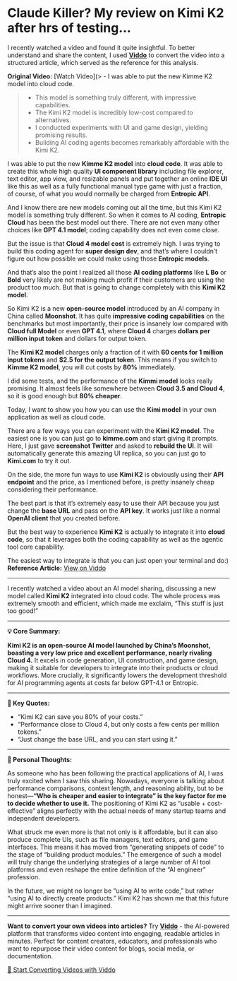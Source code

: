 # Claude Killer? My review on Kimi K2 after hrs of testing...

I recently watched a video and found it quite insightful. To better understand and share the content, I used **[Viddo](https://viddo.pro/)** to convert the video into a structured article, which served as the reference for this analysis.

**Original Video:** [Watch Video](> - I was able to put the new Kimme K2 model into cloud code.
> - This model is something truly different, with impressive capabilities.
> - The Kimi K2 model is incredibly low-cost compared to alternatives.
> - I conducted experiments with UI and game design, yielding promising results.
> - Building AI coding agents becomes remarkably affordable with the Kimi K2.

I was able to put the new **Kimme K2 model** into **cloud code**. It was able to create this whole high quality **UI component library** including file explorer, text editor, app view, and resizable panels and put together an online **IDE UI** like this as well as a fully functional manual type game with just a fraction, of course, of what you would normally be charged from **Entropic API**.

And I know there are new models coming out all the time, but this Kimi K2 model is something truly different. So when it comes to AI coding, **Entropic Cloud** has been the best model out there. There are not even many other choices like **GPT 4.1 model**; coding capability does not even come close.

But the issue is that **Cloud 4 model cost** is extremely high. I was trying to build this coding agent for **super design dev**, and that’s where I couldn’t figure out how possible we could make using those **Entropic models**.

And that’s also the point I realized all those **AI coding platforms** like **L Bo** or **Bold** very likely are not making much profit if their customers are using the product too much. But that is going to change completely with this **Kimi K2 model**.

So Kimi K2 is a new **open-source model** introduced by an AI company in China called **Moonshot**. It has quite **impressive coding capabilities** on the benchmarks but most importantly, their price is insanely low compared with **Cloud full Model** or even **GPT 4.1**, where **Cloud 4** charges **dollars per million input token** and dollars for output token.

The **Kimi K2 model** charges only a fraction of it with **60 cents for 1 million input tokens** and **$2.5 for the output token**. This means if you switch to **Kimme K2 model**, you will cut costs by **80%** immediately.

I did some tests, and the performance of the **Kimmi model** looks really promising. It almost feels like somewhere between **Cloud 3.5 and Cloud 4**, so it is good enough but **80% cheaper**.

Today, I want to show you how you can use the **Kimi model** in your own application as well as cloud code.

There are a few ways you can experiment with the **Kimi K2 model**. The easiest one is you can just go to **kimme.com** and start giving it prompts. Here, I just gave **screenshot Twitter** and asked to **rebuild the UI**. It will automatically generate this amazing UI replica, so you can just go to **Kimi.com** to try it out.

On the side, the more fun ways to use **Kimi K2** is obviously using their **API endpoint** and the price, as I mentioned before, is pretty insanely cheap considering their performance.

The best part is that it’s extremely easy to use their API because you just change the **base URL** and pass on the **API key**. It works just like a normal **OpenAI client** that you created before.

But the best way to experience **Kimi K2** is actually to integrate it into **cloud code**, so that it leverages both the coding capability as well as the agentic tool core capability.

The easiest way to integrate is that you can just open your terminal and do:)
**Reference Article:** [View on Viddo](https://viddo.pro/zh/video-result/ab78a578-e160-4137-862a-397e1ee74fd2)

---

I recently watched a video about an AI model sharing, discussing a new model called **Kimi K2** integrated into cloud code. The whole process was extremely smooth and efficient, which made me exclaim, “This stuff is just too good!”

---

**💡 Core Summary:**

**Kimi K2 is an open-source AI model launched by China’s Moonshot, boasting a very low price and excellent performance, nearly rivaling Cloud 4.** It excels in code generation, UI construction, and game design, making it suitable for developers to integrate into their products or cloud workflows. More crucially, it significantly lowers the development threshold for AI programming agents at costs far below GPT-4.1 or Entropic.

---

**🎯 Key Quotes:**

- “Kimi K2 can save you 80% of your costs.”
- “Performance close to Cloud 4, but only costs a few cents per million tokens.”
- “Just change the base URL, and you can start using it.”

---

**🧠 Personal Thoughts:**

As someone who has been following the practical applications of AI, I was truly excited when I saw this sharing. Nowadays, everyone is talking about performance comparisons, context length, and reasoning ability, but to be honest—**“Who is cheaper and easier to integrate” is the key factor for me to decide whether to use it.** The positioning of Kimi K2 as “usable + cost-effective” aligns perfectly with the actual needs of many startup teams and independent developers.

What struck me even more is that not only is it affordable, but it can also produce complete UIs, such as file managers, text editors, and game interfaces. This means it has moved from “generating snippets of code” to the stage of “building product modules.” The emergence of such a model will truly change the underlying strategies of a large number of AI tool platforms and even reshape the entire definition of the “AI engineer” profession.

In the future, we might no longer be “using AI to write code,” but rather “using AI to directly create products.” Kimi K2 has shown me that this future might arrive sooner than I imagined.

---

**Want to convert your own videos into articles?** Try **[Viddo](https://viddo.pro/)** - the AI-powered platform that transforms video content into engaging, readable articles in minutes. Perfect for content creators, educators, and professionals who want to repurpose their video content for blogs, social media, or documentation.

[🚀 Start Converting Videos with Viddo](https://viddo.pro/)